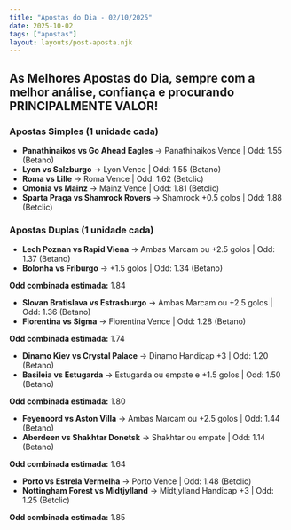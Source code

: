 ```yaml
---
title: "Apostas do Dia - 02/10/2025"
date: 2025-10-02
tags: ["apostas"]
layout: layouts/post-aposta.njk
---
```


## As Melhores Apostas do Dia, sempre com a melhor análise, confiança e procurando PRINCIPALMENTE VALOR!

### Apostas Simples (1 unidade cada)

- **Panathinaikos vs Go Ahead Eagles** → Panathinaikos Vence | Odd: 1.55 (Betano) 
- **Lyon vs Salzburgo** → Lyon Vence | Odd: 1.55 (Betano) 
- **Roma vs Lille** → Roma Vence | Odd: 1.62 (Betclic) 
- **Omonia vs Mainz** → Mainz Vence | Odd: 1.81 (Betclic) 
- **Sparta Praga vs Shamrock Rovers** → Shamrock +0.5 golos | Odd: 1.88 (Betclic) 


### Apostas Duplas (1 unidade cada)

- **Lech Poznan vs Rapid Viena** → Ambas Marcam ou +2.5 golos | Odd: 1.37 (Betano) 
- **Bolonha vs Friburgo** → +1.5 golos | Odd: 1.34 (Betano) 

**Odd combinada estimada:** 1.84

- **Slovan Bratislava vs Estrasburgo** → Ambas Marcam ou +2.5 golos | Odd: 1.36 (Betano) 
- **Fiorentina vs Sigma** → Fiorentina Vence | Odd: 1.28 (Betano) 

**Odd combinada estimada:** 1.74 

- **Dinamo Kiev vs Crystal Palace** → Dinamo Handicap +3 | Odd: 1.20 (Betano) 
- **Basileia vs Estugarda** → Estugarda ou empate e +1.5 golos | Odd: 1.50 (Betano) 

**Odd combinada estimada:** 1.80

- **Feyenoord vs Aston Villa** → Ambas Marcam ou +2.5 golos | Odd: 1.44 (Betano) 
- **Aberdeen vs Shakhtar Donetsk** → Shakhtar ou empate | Odd: 1.14 (Betano) 

**Odd combinada estimada:** 1.64 

- **Porto vs Estrela Vermelha** → Porto Vence | Odd: 1.48 (Betclic) 
- **Nottingham Forest vs Midtjylland** → Midtjylland Handicap +3 | Odd: 1.25 (Betclic) 

**Odd combinada estimada:** 1.85